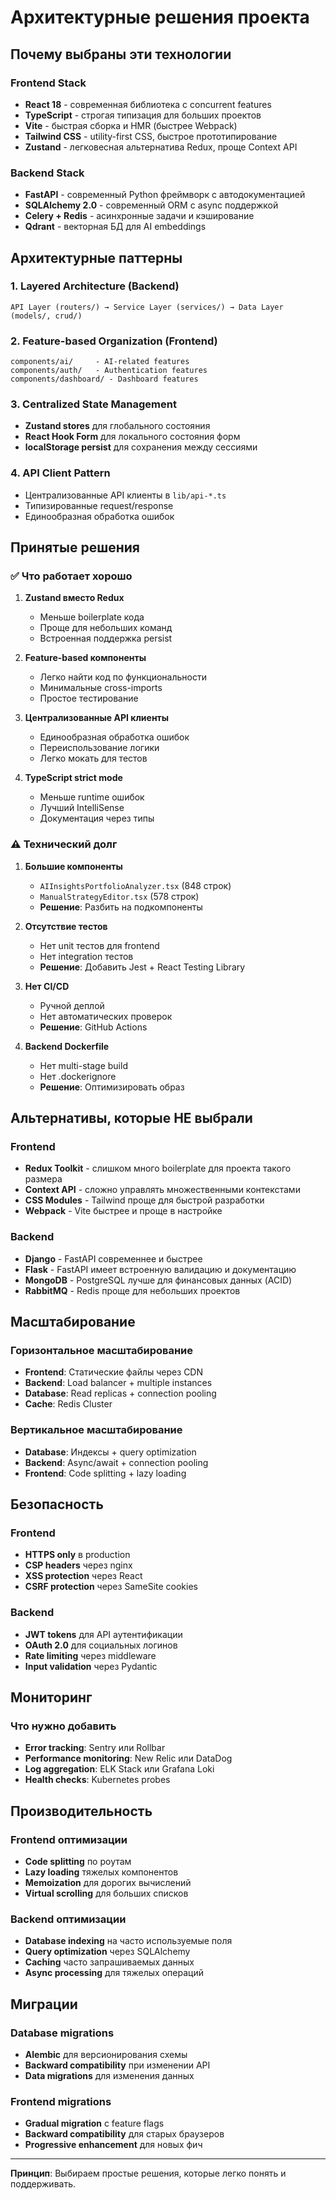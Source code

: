 # Архитектурные решения проекта

## Почему выбраны эти технологии

### Frontend Stack
- **React 18** - современная библиотека с concurrent features
- **TypeScript** - строгая типизация для больших проектов
- **Vite** - быстрая сборка и HMR (быстрее Webpack)
- **Tailwind CSS** - utility-first CSS, быстрое прототипирование
- **Zustand** - легковесная альтернатива Redux, проще Context API

### Backend Stack
- **FastAPI** - современный Python фреймворк с автодокументацией
- **SQLAlchemy 2.0** - современный ORM с async поддержкой
- **Celery + Redis** - асинхронные задачи и кэширование
- **Qdrant** - векторная БД для AI embeddings

## Архитектурные паттерны

### 1. Layered Architecture (Backend)
```
API Layer (routers/) → Service Layer (services/) → Data Layer (models/, crud/)
```

### 2. Feature-based Organization (Frontend)
```
components/ai/     - AI-related features
components/auth/   - Authentication features  
components/dashboard/ - Dashboard features
```

### 3. Centralized State Management
- **Zustand stores** для глобального состояния
- **React Hook Form** для локального состояния форм
- **localStorage persist** для сохранения между сессиями

### 4. API Client Pattern
- Централизованные API клиенты в `lib/api-*.ts`
- Типизированные request/response
- Единообразная обработка ошибок

## Принятые решения

### ✅ Что работает хорошо

1. **Zustand вместо Redux**
   - Меньше boilerplate кода
   - Проще для небольших команд
   - Встроенная поддержка persist

2. **Feature-based компоненты**
   - Легко найти код по функциональности
   - Минимальные cross-imports
   - Простое тестирование

3. **Централизованные API клиенты**
   - Единообразная обработка ошибок
   - Переиспользование логики
   - Легко мокать для тестов

4. **TypeScript strict mode**
   - Меньше runtime ошибок
   - Лучший IntelliSense
   - Документация через типы

### ⚠️ Технический долг

1. **Большие компоненты**
   - `AIInsightsPortfolioAnalyzer.tsx` (848 строк)
   - `ManualStrategyEditor.tsx` (578 строк)
   - **Решение**: Разбить на подкомпоненты

2. **Отсутствие тестов**
   - Нет unit тестов для frontend
   - Нет integration тестов
   - **Решение**: Добавить Jest + React Testing Library

3. **Нет CI/CD**
   - Ручной деплой
   - Нет автоматических проверок
   - **Решение**: GitHub Actions

4. **Backend Dockerfile**
   - Нет multi-stage build
   - Нет .dockerignore
   - **Решение**: Оптимизировать образ

## Альтернативы, которые НЕ выбрали

### Frontend
- **Redux Toolkit** - слишком много boilerplate для проекта такого размера
- **Context API** - сложно управлять множественными контекстами
- **CSS Modules** - Tailwind проще для быстрой разработки
- **Webpack** - Vite быстрее и проще в настройке

### Backend  
- **Django** - FastAPI современнее и быстрее
- **Flask** - FastAPI имеет встроенную валидацию и документацию
- **MongoDB** - PostgreSQL лучше для финансовых данных (ACID)
- **RabbitMQ** - Redis проще для небольших проектов

## Масштабирование

### Горизонтальное масштабирование
- **Frontend**: Статические файлы через CDN
- **Backend**: Load balancer + multiple instances
- **Database**: Read replicas + connection pooling
- **Cache**: Redis Cluster

### Вертикальное масштабирование
- **Database**: Индексы + query optimization
- **Backend**: Async/await + connection pooling
- **Frontend**: Code splitting + lazy loading

## Безопасность

### Frontend
- **HTTPS only** в production
- **CSP headers** через nginx
- **XSS protection** через React
- **CSRF protection** через SameSite cookies

### Backend
- **JWT tokens** для API аутентификации
- **OAuth 2.0** для социальных логинов
- **Rate limiting** через middleware
- **Input validation** через Pydantic

## Мониторинг

### Что нужно добавить
- **Error tracking**: Sentry или Rollbar
- **Performance monitoring**: New Relic или DataDog
- **Log aggregation**: ELK Stack или Grafana Loki
- **Health checks**: Kubernetes probes

## Производительность

### Frontend оптимизации
- **Code splitting** по роутам
- **Lazy loading** тяжелых компонентов
- **Memoization** для дорогих вычислений
- **Virtual scrolling** для больших списков

### Backend оптимизации
- **Database indexing** на часто используемые поля
- **Query optimization** через SQLAlchemy
- **Caching** часто запрашиваемых данных
- **Async processing** для тяжелых операций

## Миграции

### Database migrations
- **Alembic** для версионирования схемы
- **Backward compatibility** при изменении API
- **Data migrations** для изменения данных

### Frontend migrations
- **Gradual migration** с feature flags
- **Backward compatibility** для старых браузеров
- **Progressive enhancement** для новых фич

---

**Принцип**: Выбираем простые решения, которые легко понять и поддерживать.



